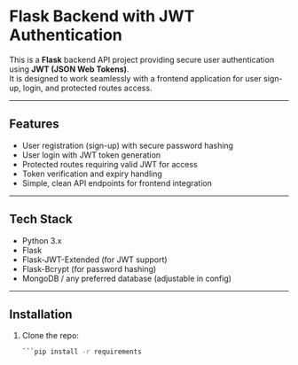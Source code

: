 # Flask Backend with JWT Authentication

This is a **Flask** backend API project providing secure user authentication using **JWT (JSON Web Tokens)**.  
It is designed to work seamlessly with a frontend application for user sign-up, login, and protected routes access.

---

## Features

- User registration (sign-up) with secure password hashing  
- User login with JWT token generation  
- Protected routes requiring valid JWT for access  
- Token verification and expiry handling  
- Simple, clean API endpoints for frontend integration

---

## Tech Stack

- Python 3.x  
- Flask  
- Flask-JWT-Extended (for JWT support)  
- Flask-Bcrypt (for password hashing)  
- MongoDB / any preferred database (adjustable in config)  

---

## Installation

1. Clone the repo:

   ```bash
   ```pip install -r requirements
